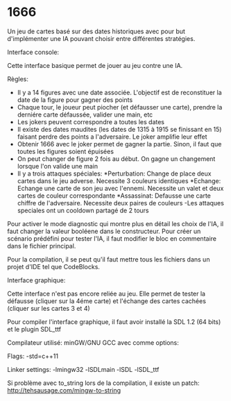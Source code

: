 # 1666

Un jeu de cartes basé sur des dates historiques avec pour but d'implémenter une IA pouvant choisir entre différentes stratégies.

Interface console:

Cette interface basique permet de jouer au jeu contre une IA.

Règles:
- Il y a 14 figures avec une date associée. L'objectif est de reconstituer la date de la figure pour gagner des points
- Chaque tour, le joueur peut piocher (et défausser une carte), prendre la derniére carte défaussée, valider une main, etc
- Les jokers peuvent correspondre a toutes les dates
- Il existe des dates maudites (les dates de 1315 à 1915 se finissant en 15) faisant perdre des points a l'adversaire. Le joker amplifie leur effet
- Obtenir 1666 avec le joker permet de gagner la partie. Sinon, il faut que toutes les figures soient épuisées
- On peut changer de figure 2 fois au début. On gagne un changement lorsque l'on valide une main
- Il y a trois attaques spéciales:
	*Perturbation: Change de place deux cartes dans le jeu adverse. Necessite 3 couleurs identiques
	*Echange: Echange une carte de son jeu avec l'ennemi. Necessite un valet et deux cartes de couleur correspondante
	*Assassinat: Defausse une carte chiffre de l'adversaire. Necessite deux paires de couleurs
-Les attaques speciales ont un cooldown partagé de 2 tours

Pour activer le mode diagnostic qui montre plus en détail les choix de l'IA, il faut changer la valeur booléene dans le constructeur.
Pour créer un scénario prédéfini pour tester l'IA, il faut modifier le bloc en commentaire dans le fichier principal.

Pour la compilation, il se peut qu'il faut mettre tous les fichiers dans un projet d'IDE tel que CodeBlocks.

Interface graphique:

Cette interface n'est pas encore reliée au jeu.
Elle permet de tester la défausse (cliquer sur la 4éme carte) et l'échange des cartes cachées (cliquer sur les cartes 3 et 4)

Pour compiler l'interface graphique, il faut avoir installé la SDL 1.2 (64 bits) et le plugin SDL_ttf

Compilateur utilisé: minGW/GNU GCC avec comme options:

Flags:
-std=c++11

Linker settings:
-lmingw32
-lSDLmain
-lSDL
-lSDL_ttf

Si problème avec to_string lors de la compilation, il existe un patch: http://tehsausage.com/mingw-to-string